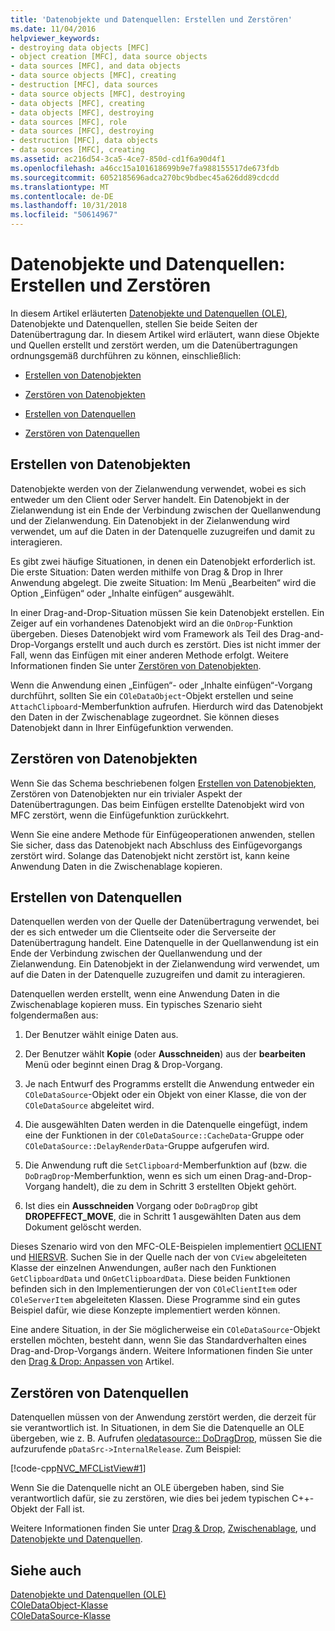 ```yaml
---
title: 'Datenobjekte und Datenquellen: Erstellen und Zerstören'
ms.date: 11/04/2016
helpviewer_keywords:
- destroying data objects [MFC]
- object creation [MFC], data source objects
- data sources [MFC], and data objects
- data source objects [MFC], creating
- destruction [MFC], data sources
- data source objects [MFC], destroying
- data objects [MFC], creating
- data objects [MFC], destroying
- data sources [MFC], role
- data sources [MFC], destroying
- destruction [MFC], data objects
- data sources [MFC], creating
ms.assetid: ac216d54-3ca5-4ce7-850d-cd1f6a90d4f1
ms.openlocfilehash: a46cc15a101618699b9e7fa988155517de673fdb
ms.sourcegitcommit: 6052185696adca270bc9bdbec45a626dd89cdcdd
ms.translationtype: MT
ms.contentlocale: de-DE
ms.lasthandoff: 10/31/2018
ms.locfileid: "50614967"
---
```

# <a name="data-objects-and-data-sources-creation-and-destruction"></a>Datenobjekte und Datenquellen: Erstellen und Zerstören

In diesem Artikel erläuterten [Datenobjekte und Datenquellen (OLE)](../mfc/data-objects-and-data-sources-ole.md), Datenobjekte und Datenquellen, stellen Sie beide Seiten der Datenübertragung dar. In diesem Artikel wird erläutert, wann diese Objekte und Quellen erstellt und zerstört werden, um die Datenübertragungen ordnungsgemäß durchführen zu können, einschließlich:

- [Erstellen von Datenobjekten](#_core_creating_data_objects)

- [Zerstören von Datenobjekten](#_core_destroying_data_objects)

- [Erstellen von Datenquellen](#_core_creating_data_sources)

- [Zerstören von Datenquellen](#_core_destroying_data_sources)

##  <a name="_core_creating_data_objects"></a> Erstellen von Datenobjekten

Datenobjekte werden von der Zielanwendung verwendet, wobei es sich entweder um den Client oder Server handelt. Ein Datenobjekt in der Zielanwendung ist ein Ende der Verbindung zwischen der Quellanwendung und der Zielanwendung. Ein Datenobjekt in der Zielanwendung wird verwendet, um auf die Daten in der Datenquelle zuzugreifen und damit zu interagieren.

Es gibt zwei häufige Situationen, in denen ein Datenobjekt erforderlich ist. Die erste Situation: Daten werden mithilfe von Drag & Drop in Ihrer Anwendung abgelegt. Die zweite Situation: Im Menü „Bearbeiten“ wird die Option „Einfügen“ oder „Inhalte einfügen“ ausgewählt.

In einer Drag-and-Drop-Situation müssen Sie kein Datenobjekt erstellen. Ein Zeiger auf ein vorhandenes Datenobjekt wird an die `OnDrop`-Funktion übergeben. Dieses Datenobjekt wird vom Framework als Teil des Drag-and-Drop-Vorgangs erstellt und auch durch es zerstört. Dies ist nicht immer der Fall, wenn das Einfügen mit einer anderen Methode erfolgt. Weitere Informationen finden Sie unter [Zerstören von Datenobjekten](#_core_destroying_data_objects).

Wenn die Anwendung einen „Einfügen“- oder „Inhalte einfügen“-Vorgang durchführt, sollten Sie ein `COleDataObject`-Objekt erstellen und seine `AttachClipboard`-Memberfunktion aufrufen. Hierdurch wird das Datenobjekt den Daten in der Zwischenablage zugeordnet. Sie können dieses Datenobjekt dann in Ihrer Einfügefunktion verwenden.

##  <a name="_core_destroying_data_objects"></a> Zerstören von Datenobjekten

Wenn Sie das Schema beschriebenen folgen [Erstellen von Datenobjekten](#_core_creating_data_objects), Zerstören von Datenobjekten nur ein trivialer Aspekt der Datenübertragungen. Das beim Einfügen erstellte Datenobjekt wird von MFC zerstört, wenn die Einfügefunktion zurückkehrt.

Wenn Sie eine andere Methode für Einfügeoperationen anwenden, stellen Sie sicher, dass das Datenobjekt nach Abschluss des Einfügevorgangs zerstört wird. Solange das Datenobjekt nicht zerstört ist, kann keine Anwendung Daten in die Zwischenablage kopieren.

##  <a name="_core_creating_data_sources"></a> Erstellen von Datenquellen

Datenquellen werden von der Quelle der Datenübertragung verwendet, bei der es sich entweder um die Clientseite oder die Serverseite der Datenübertragung handelt. Eine Datenquelle in der Quellanwendung ist ein Ende der Verbindung zwischen der Quellanwendung und der Zielanwendung. Ein Datenobjekt in der Zielanwendung wird verwendet, um auf die Daten in der Datenquelle zuzugreifen und damit zu interagieren.

Datenquellen werden erstellt, wenn eine Anwendung Daten in die Zwischenablage kopieren muss. Ein typisches Szenario sieht folgendermaßen aus:

1. Der Benutzer wählt einige Daten aus.

1. Der Benutzer wählt **Kopie** (oder **Ausschneiden**) aus der **bearbeiten** Menü oder beginnt einen Drag & Drop-Vorgang.

1. Je nach Entwurf des Programms erstellt die Anwendung entweder ein `COleDataSource`-Objekt oder ein Objekt von einer Klasse, die von der `COleDataSource` abgeleitet wird.

1. Die ausgewählten Daten werden in die Datenquelle eingefügt, indem eine der Funktionen in der `COleDataSource::CacheData`-Gruppe oder `COleDataSource::DelayRenderData`-Gruppe aufgerufen wird.

1. Die Anwendung ruft die `SetClipboard`-Memberfunktion auf (bzw. die `DoDragDrop`-Memberfunktion, wenn es sich um einen Drag-and-Drop-Vorgang handelt), die zu dem in Schritt 3 erstellten Objekt gehört.

1. Ist dies ein **Ausschneiden** Vorgang oder `DoDragDrop` gibt **DROPEFFECT_MOVE**, die in Schritt 1 ausgewählten Daten aus dem Dokument gelöscht werden.

Dieses Szenario wird von den MFC-OLE-Beispielen implementiert [OCLIENT](../visual-cpp-samples.md) und [HIERSVR](../visual-cpp-samples.md). Suchen Sie in der Quelle nach der von `CView` abgeleiteten Klasse der einzelnen Anwendungen, außer nach den Funktionen `GetClipboardData` und `OnGetClipboardData`. Diese beiden Funktionen befinden sich in den Implementierungen der von `COleClientItem` oder `COleServerItem` abgeleiteten Klassen. Diese Programme sind ein gutes Beispiel dafür, wie diese Konzepte implementiert werden können.

Eine andere Situation, in der Sie möglicherweise ein `COleDataSource`-Objekt erstellen möchten, besteht dann, wenn Sie das Standardverhalten eines Drag-and-Drop-Vorgangs ändern. Weitere Informationen finden Sie unter den [Drag & Drop: Anpassen von](../mfc/drag-and-drop-customizing.md) Artikel.

##  <a name="_core_destroying_data_sources"></a> Zerstören von Datenquellen

Datenquellen müssen von der Anwendung zerstört werden, die derzeit für sie verantwortlich ist. In Situationen, in dem Sie die Datenquelle an OLE übergeben, wie z. B. Aufrufen [oledatasource:: DoDragDrop](../mfc/reference/coledatasource-class.md#dodragdrop), müssen Sie die aufzurufende `pDataSrc->InternalRelease`. Zum Beispiel:

[!code-cpp[NVC_MFCListView#1](../atl/reference/codesnippet/cpp/data-objects-and-data-sources-creation-and-destruction_1.cpp)]

Wenn Sie die Datenquelle nicht an OLE übergeben haben, sind Sie verantwortlich dafür, sie zu zerstören, wie dies bei jedem typischen C++-Objekt der Fall ist.

Weitere Informationen finden Sie unter [Drag & Drop](../mfc/drag-and-drop-ole.md), [Zwischenablage](../mfc/clipboard.md), und [Datenobjekte und Datenquellen](../mfc/data-objects-and-data-sources-manipulation.md).

## <a name="see-also"></a>Siehe auch

[Datenobjekte und Datenquellen (OLE)](../mfc/data-objects-and-data-sources-ole.md)<br/>
[COleDataObject-Klasse](../mfc/reference/coledataobject-class.md)<br/>
[COleDataSource-Klasse](../mfc/reference/coledatasource-class.md)
